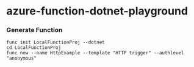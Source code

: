 # azure-function-dotnet-playground

### Generate Function
```ssh
func init LocalFunctionProj --dotnet
cd LocalFunctionProj
func new --name HttpExample --template "HTTP trigger" --authlevel "anonymous"
```